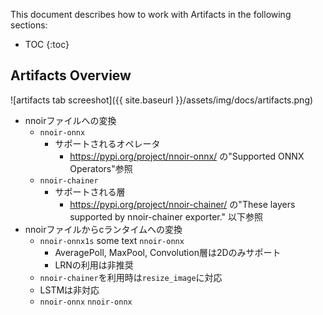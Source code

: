 This document describes how to work with Artifacts in the following sections:

* TOC
{:toc}

## Artifacts Overview

![artifacts tab screeshot]({{ site.baseurl }}/assets/img/docs/artifacts.png)

- nnoirファイルへの変換
  - `nnoir-onnx`
    - サポートされるオペレータ
      - <https://pypi.org/project/nnoir-onnx/> の"Supported ONNX Operators"参照
  - `nnoir-chainer`
    - サポートされる層
      - <https://pypi.org/project/nnoir-chainer/> の"These layers supported by nnoir-chainer exporter." 以下参照
- nnoirファイルからcランタイムへの変換
  - `nnoir-onnx1s` some text `nnoir-onnx`
    - AveragePoll, MaxPool, Convolution層は2Dのみサポート
    - LRNの利用は非推奨
  - `nnoir-chainer`を利用時は`resize_image`に対応
  - LSTMは非対応
  - `nnoir-onnx` `nnoir-onnx`